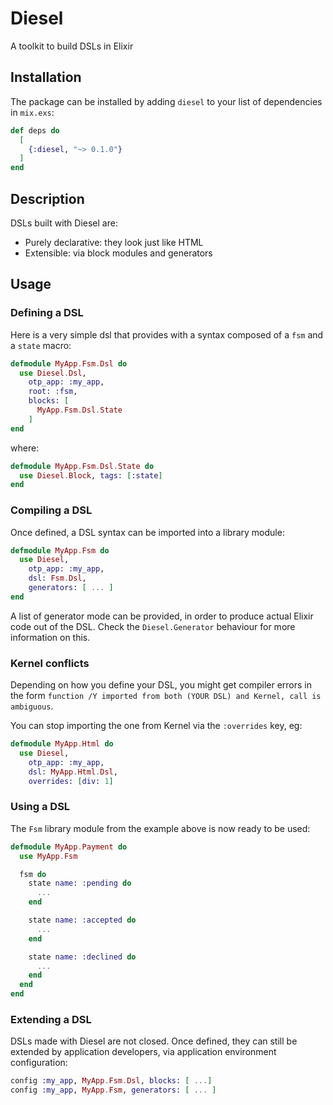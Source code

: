 # Diesel

A toolkit to build DSLs in Elixir

## Installation

The package can be installed by adding `diesel` to your list of dependencies in `mix.exs`:

```elixir
def deps do
  [
    {:diesel, "~> 0.1.0"}
  ]
end
```
## Description

DSLs built with Diesel are:

* Purely declarative: they look just like HTML
* Extensible: via block modules and generators

## Usage

### Defining a DSL

Here is a very simple dsl that provides with a syntax composed of a `fsm` and a `state` macro:

```elixir
defmodule MyApp.Fsm.Dsl do
  use Diesel.Dsl,
    otp_app: :my_app,
    root: :fsm,
    blocks: [
      MyApp.Fsm.Dsl.State
    ]
end
```

where:

```elixir
defmodule MyApp.Fsm.Dsl.State do
  use Diesel.Block, tags: [:state]
end
```

### Compiling a DSL

Once defined, a DSL syntax can be imported into a library module:

```elixir
defmodule MyApp.Fsm do
  use Diesel,
    otp_app: :my_app,
    dsl: Fsm.Dsl,
    generators: [ ... ]
end
```

A list of generator mode can be provided, in order to produce actual Elixir code out of the DSL.
Check the `Diesel.Generator` behaviour for more information on this.


### Kernel conflicts

Depending on how you define your DSL, you might get compiler errors in the form `function /Y
imported from both (YOUR DSL) and Kernel, call is ambiguous`.

You can stop importing the one from Kernel via the `:overrides` key, eg:

```elixir
defmodule MyApp.Html do
  use Diesel,
    otp_app: :my_app,
    dsl: MyApp.Html.Dsl,
    overrides: [div: 1]
```

### Using a DSL

The `Fsm` library module from the example above is now ready to be used:

```elixir
defmodule MyApp.Payment do
  use MyApp.Fsm

  fsm do
    state name: :pending do
      ...
    end

    state name: :accepted do
      ...
    end

    state name: :declined do
      ...
    end
  end
end
```

### Extending a DSL

DSLs made with Diesel are not closed. Once defined, they can still be extended by application
developers, via application environment configuration:

```elixir
config :my_app, MyApp.Fsm.Dsl, blocks: [ ...]
config :my_app, MyApp.Fsm, generators: [ ... ]
```
